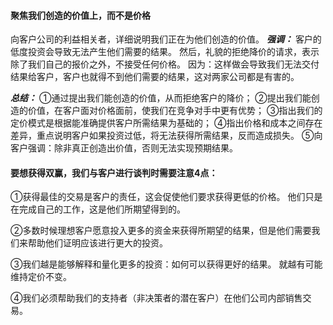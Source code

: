 #### 聚焦我们创造的价值上，而不是价格
向客户公司的利益相关者，详细说明我们正在为他们创造的价值。
***强调：*** 客户的低度投资会导致无法产生他们需要的结果。
然后，礼貌的拒绝降价的请求，表示除了我们自己的报价之外，不接受任何价格。
因为：这样做会导致我们无法交付结果给客户，客户也就得不到他们需要的结果，这对两家公司都是有害的。

***总结：***
①通过提出我们能创造的价值，从而拒绝客户的降价；
②提出我们能创造的价值，在客户面对价格面前，使我们在竞争对手中更有优势；
③指出我们的定价模式是根据能准确提供客户所需结果为基础的；
④指出价格和成本之间存在差异，重点说明客户如果投资过低，将无法获得所需结果，反而造成损失。
⑤向客户强调：除非真正创造出价值，否则无法实现预期结果。


#### 要想获得双赢，我们与客户进行谈判时需要注意4点：
①获得最佳的交易是客户的责任，这会促使他们要求获得更低的价格。
他们只是在完成自己的工作，这是他们所期望得到的。

②多数时候理想客户愿意投入更多的资金来获得所期望的结果，但是他们需要我们来帮助他们证明应该进行更大的投资。

③我们越是能够解释和量化更多的投资：如何可以获得更好的结果。
就越有可能维持定价不变。

④我们必须帮助我们的支持者（非决策者的潜在客户）在他们公司内部销售交易。



